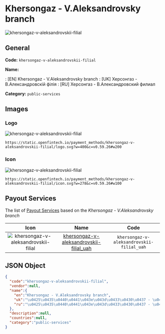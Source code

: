 
# Khersongaz - V.Aleksandrovsky branch 
![khersongaz-v-aleksandrovskii-filial](https://static.openfintech.io/payment_methods/khersongaz-v-aleksandrovskii-filial/logo.svg?w=400&c=v0.59.26#w200)  

## General 
**Code:** `khersongaz-v-aleksandrovskii-filial` 
 
**Name:** 
 
:	[EN] Khersongaz - V.Aleksandrovsky branch 
:	[UK] Херсонгаз - В.Александровскій філія 
:	[RU] Херсонгаз - В.Александровский филиал 
 
**Category:** `public-services` 
 

## Images 

### Logo 
![khersongaz-v-aleksandrovskii-filial](https://static.openfintech.io/payment_methods/khersongaz-v-aleksandrovskii-filial/logo.svg?w=400&c=v0.59.26#w200)  

```
https://static.openfintech.io/payment_methods/khersongaz-v-aleksandrovskii-filial/logo.svg?w=400&c=v0.59.26#w200
```  

### Icon 
![khersongaz-v-aleksandrovskii-filial](https://static.openfintech.io/payment_methods/khersongaz-v-aleksandrovskii-filial/icon.svg?w=278&c=v0.59.26#w100)  

```
https://static.openfintech.io/payment_methods/khersongaz-v-aleksandrovskii-filial/icon.svg?w=278&c=v0.59.26#w100
```  

## Payout Services 
 
The list of [Payout Services](/payout-services/) based on the _Khersongaz - V.Aleksandrovsky branch_ 

|Icon|Name|Code| 
|:---:|:---:|:---:| 
|![khersongaz-v-aleksandrovskii-filial](https://static.openfintech.io/payout_methods/khersongaz-v-aleksandrovskii-filial/icon.png?w=278&c=v0.59.26#w40) |[khersongaz-v-aleksandrovskii-filial_uah](/payout-services/khersongaz-v-aleksandrovskii-filial_uah/)|`khersongaz-v-aleksandrovskii-filial_uah`| 
 

## JSON Object 

```json
{
  "code":"khersongaz-v-aleksandrovskii-filial",
  "vendor":null,
  "name":{
    "en":"Khersongaz - V.Aleksandrovsky branch",
    "uk":"\u0425\u0435\u0440\u0441\u043e\u043d\u0433\u0430\u0437 - \u0412.\u0410\u043b\u0435\u043a\u0441\u0430\u043d\u0434\u0440\u043e\u0432\u0441\u043a\u0456\u0439 \u0444\u0456\u043b\u0456\u044f",
    "ru":"\u0425\u0435\u0440\u0441\u043e\u043d\u0433\u0430\u0437 - \u0412.\u0410\u043b\u0435\u043a\u0441\u0430\u043d\u0434\u0440\u043e\u0432\u0441\u043a\u0438\u0439 \u0444\u0438\u043b\u0438\u0430\u043b"
  },
  "description":null,
  "countries":null,
  "category":"public-services"
}
```  
